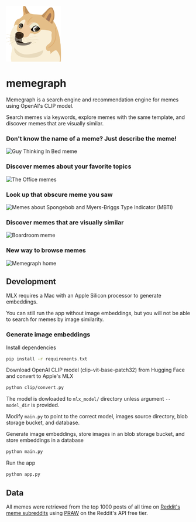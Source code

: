 <img width="150" src="static/favicon.png" />

# memegraph

Memegraph is a search engine and recommendation engine for memes using OpenAI's CLIP model.

Search memes via keywords, explore memes with the same template, and discover memes that are visually similar.

### Don't know the name of a meme? Just describe the meme!

![Guy Thinking In Bed meme](https://img.sean.app/memegraph_thinking_in_bed_meme.png)

### Discover memes about your favorite topics

![The Office memes](https://img.sean.app/memegraph_the_office.png)

### Look up that obscure meme you saw

![Memes about Spongebob and Myers-Briggs Type Indicator (MBTI)](https://img.sean.app/memegraph_as_mbti.png)

### Discover memes that are visually similar

![Boardroom meme](https://img.sean.app/memegraph_boardroom.png)

### New way to browse memes

![Memegraph home](https://img.sean.app/memegraph_home.png)

## Development

MLX requires a Mac with an Apple Silicon processor to generate embeddings.

You can still run the app without image embeddings, but you will not be able to search for memes by image similarity.

### Generate image embeddings

Install dependencies

```bash
pip install -r requirements.txt
```

Download OpenAI CLIP model (clip-vit-base-patch32) from Hugging Face and convert to Apple's MLX

```bash
python clip/convert.py
```

The model is dowloaded to `mlx_model/` directory unless argument `--model_dir` is provided.

Modify `main.py` to point to the correct model, images source directory, blob storage bucket, and database.

Generate image embeddings, store images in an blob storage bucket, and store embeddings in a database

```bash
python main.py
```

Run the app

```bash
python app.py
```

## Data

All memes were retrieved from the top 1000 posts of all time on [Reddit's meme subreddits](https://www.reddit.com/t/memes) using [PRAW](https://praw.readthedocs.io/en/stable/) on the Reddit's API free tier.
